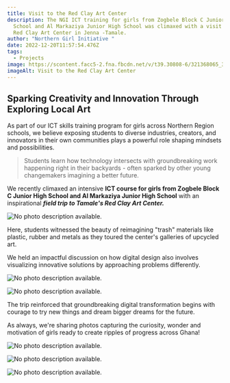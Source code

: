 ```yaml
---
title: Visit to the Red Clay Art Center
description: The NGI ICT training for girls from Zogbele Block C Junior High
  School and Al Markaziya Junior High School was climaxed with a visit to the
  Red Clay Art Center in Jenna -Tamale.
author: "Northern Girl Initiative "
date: 2022-12-20T11:57:54.476Z
tags:
  - Projects
image: https://scontent.facc5-2.fna.fbcdn.net/v/t39.30808-6/321368065_3383423411978921_2122703532137603246_n.jpg?_nc_cat=108&ccb=1-7&_nc_sid=dd5e9f&_nc_ohc=hIp7Bi_kexIAX81RaXA&_nc_oc=AQkBvGDD0rkZ5oebYVXAOC5U_M33GM4xUmpz_jG6P_IpPIlgJ9WUo5PWp6GbW3j2mnI&_nc_zt=23&_nc_ht=scontent.facc5-2.fna&oh=00_AfBDdxvIGZ1xPQJ2t0V6xroOajM1qmqTVcpACpRFrsCxng&oe=65C0D995
imageAlt: Visit to the Red Clay Art Center
---
```

<!--StartFragment-->

## Sparking Creativity and Innovation Through Exploring Local Art

As part of our ICT skills training program for girls across Northern Region schools, we believe exposing students to diverse industries, creators, and innovators in their own communities plays a powerful role shaping mindsets and possibilities. 

> Students learn how technology intersects with groundbreaking work happening right in their backyards - often sparked by other young changemakers imagining a better future.

We recently climaxed an intensive **ICT course for girls from Zogbele Block C Junior High School and Al Markaziya Junior High School** with an inspirational ***field trip to Tamale's Red Clay Art Center.***

<!--StartFragment-->

![No photo description available.](https://scontent.facc5-1.fna.fbcdn.net/v/t39.30808-6/321349670_554177289602594_8585723417275674233_n.jpg?_nc_cat=106&ccb=1-7&_nc_sid=dd5e9f&_nc_ohc=l9xDwt9edW0AX81hvRT&_nc_zt=23&_nc_ht=scontent.facc5-1.fna&oh=00_AfCW0A8JaH-sYrrF7hKAKOnwuvARUO0yLri2Y5WZ7YtDoA&oe=65C1211A)

<!--EndFragment-->

Here, students witnessed the beauty of reimagining "trash" materials like plastic, rubber and metals as they toured the center's galleries of upcycled art. 

We held an impactful discussion on how digital design also involves visualizing innovative solutions by approaching problems differently.

<!--StartFragment-->

![No photo description available.](https://scontent.facc5-2.fna.fbcdn.net/v/t39.30808-6/321348434_691248445944198_9190062056012754400_n.jpg?_nc_cat=101&ccb=1-7&_nc_sid=dd5e9f&_nc_ohc=cWj1MU9VKtoAX__dCux&_nc_zt=23&_nc_ht=scontent.facc5-2.fna&oh=00_AfBN3-07YmXm4DtpuzDtecPISN7KoE4GZFJbI8H_EtFVmg&oe=65C1AAFE)

<!--EndFragment-->

<!--StartFragment-->

![No photo description available.](https://scontent.facc5-1.fna.fbcdn.net/v/t39.30808-6/321369320_563148598574717_8751649633337718075_n.jpg?_nc_cat=103&ccb=1-7&_nc_sid=dd5e9f&_nc_ohc=NINfP8_iXycAX97yiUM&_nc_zt=23&_nc_ht=scontent.facc5-1.fna&oh=00_AfC9vx_gt92QJrbycfIEqhKrglZ1W_7E2onHOx-EkjxDIg&oe=65C1ECDD)

<!--EndFragment-->

The trip reinforced that groundbreaking digital transformation begins with courage to try new things and dream bigger dreams for the future.

As always, we're sharing photos capturing the curiosity, wonder and motivation of girls ready to create ripples of progress across Ghana!

<!-- notionvc: c489a61e-dd54-4182-8164-ea2882e5538c -->

<!--EndFragment-->

<!--StartFragment-->

![No photo description available.](https://scontent.facc5-2.fna.fbcdn.net/v/t39.30808-6/321347956_577905234172709_5797209558184908093_n.jpg?_nc_cat=105&ccb=1-7&_nc_sid=dd5e9f&_nc_ohc=Is5lPmQMYhwAX-XlZES&_nc_zt=23&_nc_ht=scontent.facc5-2.fna&oh=00_AfCg_MQHQ9kN4BGyC6TbvFuzRsoonvUIrAoKizPJ7Y22lA&oe=65C2BF55)

<!--EndFragment-->

<!--StartFragment-->

![No photo description available.](https://scontent.facc5-2.fna.fbcdn.net/v/t39.30808-6/321427545_2366759080160088_5168112625424399290_n.jpg?_nc_cat=109&ccb=1-7&_nc_sid=dd5e9f&_nc_ohc=sql-2TSi8RoAX8-zT8o&_nc_zt=23&_nc_ht=scontent.facc5-2.fna&oh=00_AfAqBe2JvYKFwR3xT-eNo3_2lp_FWmSLjcWp1Y2wU0KGGA&oe=65C11E07)

<!--EndFragment-->

<!--StartFragment-->

![No photo description available.](https://scontent.facc5-1.fna.fbcdn.net/v/t39.30808-6/321352662_554038336255962_5654797403329286926_n.jpg?_nc_cat=102&ccb=1-7&_nc_sid=dd5e9f&_nc_ohc=h2m0dDyyRsgAX_SdK8m&_nc_zt=23&_nc_ht=scontent.facc5-1.fna&oh=00_AfBwmMZK3ahibIKfvNU7jWHGjDMwWlauLQwe1ntz3GAHSw&oe=65C2BA7E)

<!--EndFragment-->